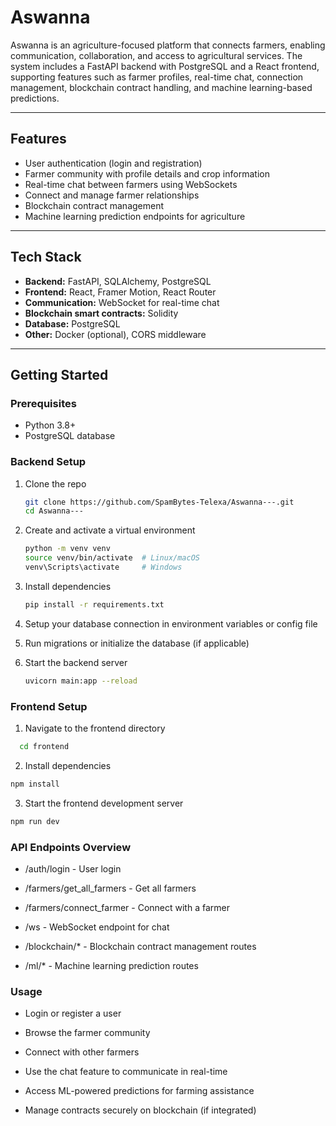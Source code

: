 # Aswanna

Aswanna is an agriculture-focused platform that connects farmers, enabling communication, collaboration, and access to agricultural services. The system includes a FastAPI backend with PostgreSQL and a React frontend, supporting features such as farmer profiles, real-time chat, connection management, blockchain contract handling, and machine learning-based predictions.

---

## Features

- User authentication (login and registration)
- Farmer community with profile details and crop information
- Real-time chat between farmers using WebSockets
- Connect and manage farmer relationships
- Blockchain contract management
- Machine learning prediction endpoints for agriculture

---

## Tech Stack

- **Backend:** FastAPI, SQLAlchemy, PostgreSQL
- **Frontend:** React, Framer Motion, React Router
- **Communication:** WebSocket for real-time chat
- **Blockchain smart contracts:** Solidity
- **Database:** PostgreSQL
- **Other:** Docker (optional), CORS middleware

---

## Getting Started

### Prerequisites

- Python 3.8+
- PostgreSQL database

### Backend Setup

1. Clone the repo

   ```bash
   git clone https://github.com/SpamBytes-Telexa/Aswanna---.git
   cd Aswanna---
2. Create and activate a virtual environment
   ```bash
   python -m venv venv
   source venv/bin/activate  # Linux/macOS
   venv\Scripts\activate     # Windows

3. Install dependencies
   ```bash
   pip install -r requirements.txt
4. Setup your database connection in environment variables or config file
5. Run migrations or initialize the database (if applicable)
6. Start the backend server
   ```bash
   uvicorn main:app --reload

### Frontend Setup
1. Navigate to the frontend directory

```bash
  cd frontend
```

2. Install dependencies

```bash
npm install
```
3. Start the frontend development server

```bash
npm run dev
```

### API Endpoints Overview
- /auth/login - User login

- /farmers/get_all_farmers - Get all farmers

- /farmers/connect_farmer - Connect with a farmer

- /ws - WebSocket endpoint for chat

- /blockchain/* - Blockchain contract management routes

- /ml/* - Machine learning prediction routes

### Usage
- Login or register a user

- Browse the farmer community

- Connect with other farmers

- Use the chat feature to communicate in real-time

- Access ML-powered predictions for farming assistance

- Manage contracts securely on blockchain (if integrated)


   
